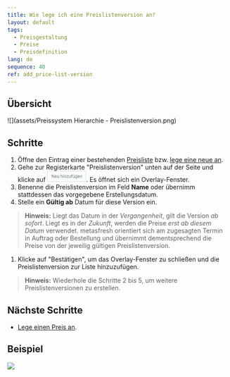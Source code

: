 ```yaml
---
title: Wie lege ich eine Preislistenversion an?
layout: default
tags:
  - Preisgestaltung
  - Preise
  - Preisdefinition
lang: de
sequence: 40
ref: add_price-list-version
---
```


## Übersicht
![](assets/Preissystem Hierarchie - Preislistenversion.png)

## Schritte
1. Öffne den Eintrag einer bestehenden [Preisliste](Menu) bzw. [lege eine neue an](Preisliste_anlegen).
1. Gehe zur Registerkarte "Preislistenversion" unten auf der Seite und klicke auf ![](assets/Neu_hinzufuegen_Button.png). Es öffnet sich ein Overlay-Fenster.
1. Benenne die Preislistenversion im Feld **Name** oder übernimm stattdessen das vorgegebene Erstellungsdatum.
1. Stelle ein **Gültig ab** Datum für diese Version ein.
 >**Hinweis:** Liegt das Datum in der *Vergangenheit*, gilt die Version *ab sofort*. Liegt es in der *Zukunft*, werden die Preise *erst ab diesem Datum* verwendet. metasfresh orientiert sich am zugesagten Termin in Auftrag oder Bestellung und übernimmt dementsprechend die Preise von der jeweilig gültigen Preislistenversion.

1. Klicke auf "Bestätigen", um das Overlay-Fenster zu schließen und die Preislistenversion zur Liste hinzuzufügen.
 >**Hinweis:** Wiederhole die Schritte 2 bis 5, um weitere Preislistenversionen zu erstellen.

## Nächste Schritte
- [Lege einen Preis an](Preis_anlegen).

## Beispiel
![](assets/Preislistenversion_anlegen.gif)
